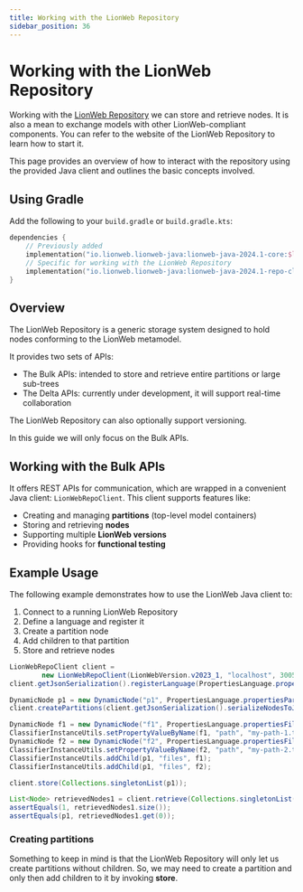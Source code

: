 ```yaml
---
title: Working with the LionWeb Repository
sidebar_position: 36
---
```


# Working with the LionWeb Repository

Working with the [LionWeb Repository](https://github.com/LionWeb-io/lionweb-repository) we can store and retrieve nodes. It is also a mean to exchange models with other LionWeb-compliant components. You can refer to the website of the LionWeb Repository to learn how to start it. 

This page provides an overview of how to interact with the repository using the provided Java client and outlines the basic concepts involved.

## Using Gradle

Add the following to your `build.gradle` or `build.gradle.kts`:

```kotlin
dependencies {
    // Previously added
    implementation("io.lionweb.lionweb-java:lionweb-java-2024.1-core:$lionwebVersion")
    // Specific for working with the LionWeb Repository
    implementation("io.lionweb.lionweb-java:lionweb-java-2024.1-repo-client:$lionwebVersion")
}
```

## Overview

The LionWeb Repository is a generic storage system designed to hold nodes conforming to the LionWeb metamodel.

It provides two sets of APIs:

* The Bulk APIs: intended to store and retrieve entire partitions or large sub-trees
* The Delta APIs: currently under development, it will support real-time collaboration

The LionWeb Repository can also optionally support versioning.

In this guide we will only focus on the Bulk APIs.

## Working with the Bulk APIs

It offers REST APIs for communication, which are wrapped in a convenient Java client: `LionWebRepoClient`. This client supports features like:

- Creating and managing **partitions** (top-level model containers)
- Storing and retrieving **nodes**
- Supporting multiple **LionWeb versions**
- Providing hooks for **functional testing**

## Example Usage

The following example demonstrates how to use the LionWeb Java client to:

1. Connect to a running LionWeb Repository
2. Define a language and register it
3. Create a partition node
4. Add children to that partition
5. Store and retrieve nodes

```java
LionWebRepoClient client =
        new LionWebRepoClient(LionWebVersion.v2023_1, "localhost", 3005, "myRepo");
client.getJsonSerialization().registerLanguage(PropertiesLanguage.propertiesLanguage);

DynamicNode p1 = new DynamicNode("p1", PropertiesLanguage.propertiesPartition);
client.createPartitions(client.getJsonSerialization().serializeNodesToJsonString(p1));

DynamicNode f1 = new DynamicNode("f1", PropertiesLanguage.propertiesFile);
ClassifierInstanceUtils.setPropertyValueByName(f1, "path", "my-path-1.txt");
DynamicNode f2 = new DynamicNode("f2", PropertiesLanguage.propertiesFile);
ClassifierInstanceUtils.setPropertyValueByName(f2, "path", "my-path-2.txt");
ClassifierInstanceUtils.addChild(p1, "files", f1);
ClassifierInstanceUtils.addChild(p1, "files", f2);

client.store(Collections.singletonList(p1));

List<Node> retrievedNodes1 = client.retrieve(Collections.singletonList("p1"), 10);
assertEquals(1, retrievedNodes1.size());
assertEquals(p1, retrievedNodes1.get(0));
```

### Creating partitions

Something to keep in mind is that the LionWeb Repository will only let us create partitions without children. So, we may need to create a partition and only then add children to it by invoking **store**.
